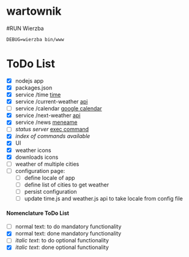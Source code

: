 wartownik
=========

#RUN Wierzba

```
DEBUG=wierzba bin/www
```

# ToDo List
- [x] nodejs app
- [x] packages.json
- [x] service /time [time](https://www.npmjs.org/package/ntp-client)
- [x] service /current-weather [api](http://api.openweathermap.org/data/2.5/weather)
- [ ] service /calendar [google calendar](https://www.npmjs.org/package/google-calendar)
- [x] service /next-weather [api](http://api.openweathermap.org/data/2.5/weather)
- [x] service /news [meneame](http://meneame.feedsportal.com/rss)
- [ ] _status server_ [exec command](http://nodejs.org/api/child_process.html)
- [x] _index of commands available_
- [x] UI
- [x] weather icons
- [x] downloads icons
- [ ] weather of multiple cities
- [ ] configuration page:
  * [ ] define locale of app
  * [ ] define list of cities to get weather
  * [ ] persist configuration
  * [ ] update time.js and weather.js api to take locale from config file

#### Nomenclature ToDo List
- [ ] normal text: to do mandatory functionality
- [x] normal text: done mandatory functionality
- [ ] _italic text_: to do optional functionality
- [x] _italic text_: done optional functionality
